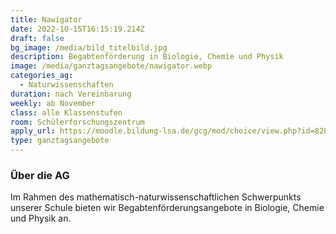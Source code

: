 ```yaml
---
title: Nawigator
date: 2022-10-15T16:15:19.214Z
draft: false
bg_image: /media/bild_titelbild.jpg
description: Begabtenförderung in Biologie, Chemie und Physik
image: /media/ganztagsangebote/nawigator.webp
categories_ag:
  - Naturwissenschaften
duration: nach Vereinbarung
weekly: ab November
class: alle Klassenstufen
room: Schülerforschungszentrum
apply_url: https://moodle.bildung-lsa.de/gcg/mod/choice/view.php?id=828
type: ganztagsangebote
---
```

### Über die AG

Im Rahmen des mathematisch-naturwissenschaftlichen Schwerpunkts unserer Schule bieten wir Begabtenförderungsangebote in Biologie, Chemie und Physik an.
